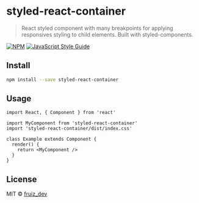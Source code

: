 # styled-react-container

> React styled component with many breakpoints for applying responsives styling to child elements. Built with styled-components.

[![NPM](https://img.shields.io/npm/v/styled-react-container.svg)](https://www.npmjs.com/package/styled-react-container) [![JavaScript Style Guide](https://img.shields.io/badge/code_style-standard-brightgreen.svg)](https://standardjs.com)

## Install

```bash
npm install --save styled-react-container
```

## Usage

```tsx
import React, { Component } from 'react'

import MyComponent from 'styled-react-container'
import 'styled-react-container/dist/index.css'

class Example extends Component {
  render() {
    return <MyComponent />
  }
}
```

## License

MIT © [fruiz_dev](https://github.com/fruiz_dev)
